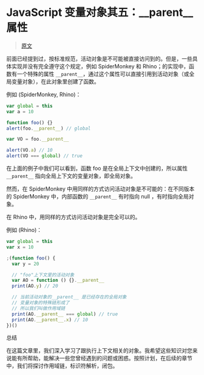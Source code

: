 # JavaScript 变量对象其五：\_\_parent\_\_ 属性

> [原文](https://web.archive.org/web/20210423081947/http://www.nowamagic.net/librarys/veda/detail/1674)

前面已经提到过，按标准规范，活动对象是不可能被直接访问到的。但是，一些具体实现并没有完全遵守这个规定，例如 SpiderMonkey 和 Rhino；的实现中，函数有一个特殊的属性 `__parent__`，通过这个属性可以直接引用到活动对象（或全局变量对象），在此对象里创建了函数。

例如 (SpiderMonkey, Rhino)：

```js
var global = this
var a = 10

function foo() {}
alert(foo.__parent__) // global

var VO = foo.__parent__

alert(VO.a) // 10
alert(VO === global) // true
```

在上面的例子中我们可以看到，函数 foo 是在全局上下文中创建的，所以属性 `__parent__` 指向全局上下文的变量对象，即全局对象。

然而，在 SpiderMonkey 中用同样的方式访问活动对象是不可能的：在不同版本的 SpiderMonkey 中，内部函数的 `__parent__` 有时指向 null ，有时指向全局对象。

在 Rhino 中，用同样的方式访问活动对象是完全可以的。

例如 (Rhino)：

```js
var global = this
var x = 10

;(function foo() {
  var y = 20

  // "foo"上下文里的活动对象
  var AO = function () {}.__parent__
  print(AO.y) // 20

  // 当前活动对象的__parent__ 是已经存在的全局对象
  // 变量对象的特殊链形成了
  // 所以我们叫做作用域链
  print(AO.__parent__ === global) // true
  print(AO.__parent__.x) // 10
})()
```

总结

在这篇文章里，我们深入学习了跟执行上下文相关的对象。我希望这些知识对您来说能有所帮助，能解决一些您曾经遇到的问题或困惑。按照计划，在后续的章节中，我们将探讨作用域链，标识符解析，闭包。
